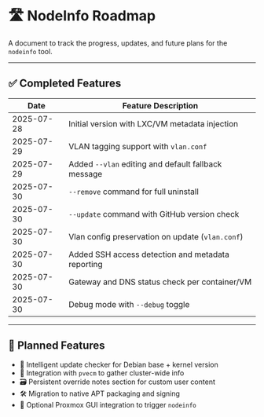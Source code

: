 

# 🛣️ NodeInfo Roadmap

A document to track the progress, updates, and future plans for the `nodeinfo` tool.

---

## ✅ Completed Features

| Date       | Feature Description                                 |
|------------|-----------------------------------------------------|
| 2025-07-28 | Initial version with LXC/VM metadata injection      |
| 2025-07-29 | VLAN tagging support with `vlan.conf`               |
| 2025-07-29 | Added `--vlan` editing and default fallback message |
| 2025-07-30 | `--remove` command for full uninstall               |
| 2025-07-30 | `--update` command with GitHub version check        |
| 2025-07-30 | Vlan config preservation on update (`vlan.conf`)    |
| 2025-07-30 | Added SSH access detection and metadata reporting   |
| 2025-07-30 | Gateway and DNS status check per container/VM       |
| 2025-07-30 | Debug mode with `--debug` toggle                    |

---

## 📌 Planned Features

- 🧠 Intelligent update checker for Debian base + kernel version
- 📡 Integration with `pvecm` to gather cluster-wide info
- 🗃️ Persistent override notes section for custom user content
- 🛠️ Migration to native APT packaging and signing
- 📝 Optional Proxmox GUI integration to trigger `nodeinfo`